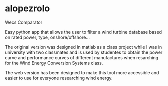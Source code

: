 # alopezrolo
Wecs Comparator

Easy python app that allows the user to filter a wind turbine database based on rated power, type, onshore/offshore...

The original version was designed in matlab as a class project while I was in university with two classmates and is used by studentes to obtain the power curve and performance curves of different manufactures when resarching for the Wind Energy Conversion Systems class.

The web version has been designed to make this tool more accessible and easier to use for everyone researching wind energy.

